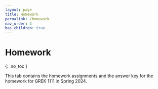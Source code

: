 ```yaml
---
layout: page
title: Homework
permalink: /homework
nav_order: 3
has_children: true
---
```


# Homework
{: .no_toc }

This tab contains the homework assignments and the answer key for the homework for GREK 1111 in Spring 2024.
